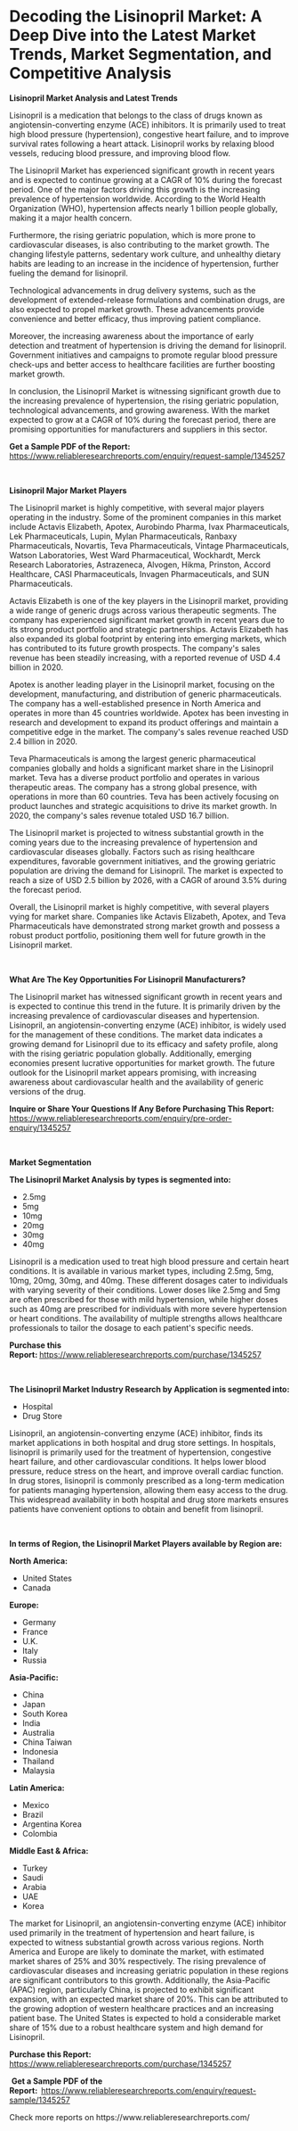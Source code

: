 <p><h1>Decoding the Lisinopril Market: A Deep Dive into the Latest Market Trends, Market Segmentation, and Competitive Analysis</h1></p><p><strong>Lisinopril Market Analysis and Latest Trends</strong></p>
<p><p>Lisinopril is a medication that belongs to the class of drugs known as angiotensin-converting enzyme (ACE) inhibitors. It is primarily used to treat high blood pressure (hypertension), congestive heart failure, and to improve survival rates following a heart attack. Lisinopril works by relaxing blood vessels, reducing blood pressure, and improving blood flow.</p><p>The Lisinopril Market has experienced significant growth in recent years and is expected to continue growing at a CAGR of 10% during the forecast period. One of the major factors driving this growth is the increasing prevalence of hypertension worldwide. According to the World Health Organization (WHO), hypertension affects nearly 1 billion people globally, making it a major health concern.</p><p>Furthermore, the rising geriatric population, which is more prone to cardiovascular diseases, is also contributing to the market growth. The changing lifestyle patterns, sedentary work culture, and unhealthy dietary habits are leading to an increase in the incidence of hypertension, further fueling the demand for lisinopril.</p><p>Technological advancements in drug delivery systems, such as the development of extended-release formulations and combination drugs, are also expected to propel market growth. These advancements provide convenience and better efficacy, thus improving patient compliance.</p><p>Moreover, the increasing awareness about the importance of early detection and treatment of hypertension is driving the demand for lisinopril. Government initiatives and campaigns to promote regular blood pressure check-ups and better access to healthcare facilities are further boosting market growth.</p><p>In conclusion, the Lisinopril Market is witnessing significant growth due to the increasing prevalence of hypertension, the rising geriatric population, technological advancements, and growing awareness. With the market expected to grow at a CAGR of 10% during the forecast period, there are promising opportunities for manufacturers and suppliers in this sector.</p></p>
<p><strong>Get a Sample PDF of the Report:&nbsp;</strong> <a href="https://www.reliableresearchreports.com/enquiry/request-sample/1345257">https://www.reliableresearchreports.com/enquiry/request-sample/1345257</a></p>
<p>&nbsp;</p>
<p><strong>Lisinopril Major Market Players</strong></p>
<p><p>The Lisinopril market is highly competitive, with several major players operating in the industry. Some of the prominent companies in this market include Actavis Elizabeth, Apotex, Aurobindo Pharma, Ivax Pharmaceuticals, Lek Pharmaceuticals, Lupin, Mylan Pharmaceuticals, Ranbaxy Pharmaceuticals, Novartis, Teva Pharmaceuticals, Vintage Pharmaceuticals, Watson Laboratories, West Ward Pharmaceutical, Wockhardt, Merck Research Laboratories, Astrazeneca, Alvogen, Hikma, Prinston, Accord Healthcare, CASI Pharmaceuticals, Invagen Pharmaceuticals, and SUN Pharmaceuticals.</p><p>Actavis Elizabeth is one of the key players in the Lisinopril market, providing a wide range of generic drugs across various therapeutic segments. The company has experienced significant market growth in recent years due to its strong product portfolio and strategic partnerships. Actavis Elizabeth has also expanded its global footprint by entering into emerging markets, which has contributed to its future growth prospects. The company's sales revenue has been steadily increasing, with a reported revenue of USD 4.4 billion in 2020.</p><p>Apotex is another leading player in the Lisinopril market, focusing on the development, manufacturing, and distribution of generic pharmaceuticals. The company has a well-established presence in North America and operates in more than 45 countries worldwide. Apotex has been investing in research and development to expand its product offerings and maintain a competitive edge in the market. The company's sales revenue reached USD 2.4 billion in 2020.</p><p>Teva Pharmaceuticals is among the largest generic pharmaceutical companies globally and holds a significant market share in the Lisinopril market. Teva has a diverse product portfolio and operates in various therapeutic areas. The company has a strong global presence, with operations in more than 60 countries. Teva has been actively focusing on product launches and strategic acquisitions to drive its market growth. In 2020, the company's sales revenue totaled USD 16.7 billion.</p><p>The Lisinopril market is projected to witness substantial growth in the coming years due to the increasing prevalence of hypertension and cardiovascular diseases globally. Factors such as rising healthcare expenditures, favorable government initiatives, and the growing geriatric population are driving the demand for Lisinopril. The market is expected to reach a size of USD 2.5 billion by 2026, with a CAGR of around 3.5% during the forecast period.</p><p>Overall, the Lisinopril market is highly competitive, with several players vying for market share. Companies like Actavis Elizabeth, Apotex, and Teva Pharmaceuticals have demonstrated strong market growth and possess a robust product portfolio, positioning them well for future growth in the Lisinopril market.</p></p>
<p>&nbsp;</p>
<p><strong>What Are The Key Opportunities For Lisinopril Manufacturers?</strong></p>
<p><p>The Lisinopril market has witnessed significant growth in recent years and is expected to continue this trend in the future. It is primarily driven by the increasing prevalence of cardiovascular diseases and hypertension. Lisinopril, an angiotensin-converting enzyme (ACE) inhibitor, is widely used for the management of these conditions. The market data indicates a growing demand for Lisinopril due to its efficacy and safety profile, along with the rising geriatric population globally. Additionally, emerging economies present lucrative opportunities for market growth. The future outlook for the Lisinopril market appears promising, with increasing awareness about cardiovascular health and the availability of generic versions of the drug.</p></p>
<p><strong>Inquire or Share Your Questions If Any Before Purchasing This Report:</strong> <a href="https://www.reliableresearchreports.com/enquiry/pre-order-enquiry/1345257">https://www.reliableresearchreports.com/enquiry/pre-order-enquiry/1345257</a></p>
<p>&nbsp;</p>
<p><strong>Market Segmentation</strong></p>
<p><strong>The Lisinopril Market Analysis by types is segmented into:</strong></p>
<p><ul><li>2.5mg</li><li>5mg</li><li>10mg</li><li>20mg</li><li>30mg</li><li>40mg</li></ul></p>
<p><p>Lisinopril is a medication used to treat high blood pressure and certain heart conditions. It is available in various market types, including 2.5mg, 5mg, 10mg, 20mg, 30mg, and 40mg. These different dosages cater to individuals with varying severity of their conditions. Lower doses like 2.5mg and 5mg are often prescribed for those with mild hypertension, while higher doses such as 40mg are prescribed for individuals with more severe hypertension or heart conditions. The availability of multiple strengths allows healthcare professionals to tailor the dosage to each patient's specific needs.</p></p>
<p><strong>Purchase this Report:&nbsp;</strong><a href="https://www.reliableresearchreports.com/purchase/1345257">https://www.reliableresearchreports.com/purchase/1345257</a></p>
<p>&nbsp;</p>
<p><strong>The Lisinopril Market Industry Research by Application is segmented into:</strong></p>
<p><ul><li>Hospital</li><li>Drug Store</li></ul></p>
<p><p>Lisinopril, an angiotensin-converting enzyme (ACE) inhibitor, finds its market applications in both hospital and drug store settings. In hospitals, lisinopril is primarily used for the treatment of hypertension, congestive heart failure, and other cardiovascular conditions. It helps lower blood pressure, reduce stress on the heart, and improve overall cardiac function. In drug stores, lisinopril is commonly prescribed as a long-term medication for patients managing hypertension, allowing them easy access to the drug. This widespread availability in both hospital and drug store markets ensures patients have convenient options to obtain and benefit from lisinopril.</p></p>
<p>&nbsp;</p>
<p><strong>In terms of Region, the Lisinopril Market Players available by Region are:</strong></p>
<p>
    <p> <strong> North America: </strong>
        <ul>
            <li>United States</li>
            <li>Canada</li>
        </ul>
        </p> 
    <p> <strong> Europe: </strong>
        <ul>
            <li>Germany</li>
            <li>France</li>
            <li>U.K.</li>
            <li>Italy</li>
            <li>Russia</li>
        </ul>
        </p> 
    <p> <strong> Asia-Pacific: </strong>
        <ul>
            <li>China</li>
            <li>Japan</li>
            <li>South Korea</li>
            <li>India</li>
            <li>Australia</li>
            <li>China Taiwan</li>
            <li>Indonesia</li>
            <li>Thailand</li>
            <li>Malaysia</li>
        </ul>
        </p> 
    <p> <strong> Latin America: </strong>
        <ul>
            <li>Mexico</li>
            <li>Brazil</li>
            <li>Argentina Korea</li>
            <li>Colombia</li>
        </ul>
        </p> 
    <p> <strong> Middle East & Africa: </strong>
        <ul>
            <li>Turkey</li>
            <li>Saudi</li>
            <li>Arabia</li>
            <li>UAE</li>
            <li>Korea</li>
        </ul>
    </p>
    </p>
<p><p>The market for Lisinopril, an angiotensin-converting enzyme (ACE) inhibitor used primarily in the treatment of hypertension and heart failure, is expected to witness substantial growth across various regions. North America and Europe are likely to dominate the market, with estimated market shares of 25% and 30% respectively. The rising prevalence of cardiovascular diseases and increasing geriatric population in these regions are significant contributors to this growth. Additionally, the Asia-Pacific (APAC) region, particularly China, is projected to exhibit significant expansion, with an expected market share of 20%. This can be attributed to the growing adoption of western healthcare practices and an increasing patient base. The United States is expected to hold a considerable market share of 15% due to a robust healthcare system and high demand for Lisinopril.</p></p>
<p><strong>Purchase this Report: </strong><a href="https://www.reliableresearchreports.com/purchase/1345257">https://www.reliableresearchreports.com/purchase/1345257</a></p>
<p>&nbsp;<strong>Get a Sample PDF of the Report:&nbsp;&nbsp;</strong><a href="https://www.reliableresearchreports.com/enquiry/request-sample/1345257">https://www.reliableresearchreports.com/enquiry/request-sample/1345257</a></p>
<p><strong></strong></p>
<p>Check more reports on https://www.reliableresearchreports.com/</p>